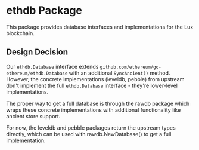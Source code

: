 # ethdb Package

This package provides database interfaces and implementations for the Lux blockchain.

## Design Decision

Our `ethdb.Database` interface extends `github.com/ethereum/go-ethereum/ethdb.Database` with an additional `SyncAncient()` method. However, the concrete implementations (leveldb, pebble) from upstream don't implement the full `ethdb.Database` interface - they're lower-level implementations.

The proper way to get a full database is through the rawdb package which wraps these concrete implementations with additional functionality like ancient store support.

For now, the leveldb and pebble packages return the upstream types directly, which can be used with rawdb.NewDatabase() to get a full implementation.